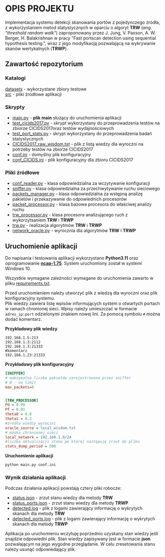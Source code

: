# OPIS PROJEKTU

Implementacja systemu detekcji skanowania portów z pojedynczego źródła, z wykorzystaniem metod statystycznych w oparciu o algoryt  **TRW** (*ang. "threshold random walk"*)  zaproponowany przez J. Jung, V. Paxson, A. W. Berger, H. Balakrishnan w pracy "Fast portscan detection using sequential hypothesis testing.", wraz z  jego modyfikacją pozwalającą na wykrywanie skanów wertykalnych (**TRWP**).





## Zawartość repozytorium

### Katalogi
[datasets](datasets) - wykorzystane zbiory testowe\
[src](src) - pliki źródłowe aplikacji

### Skrypty
- [main.py](main.py) - **plik main** służący do uruchomienia aplikacji
- [test_cicids2017.py](test_cicids2017.py) - skrypt wykorzystany do przeprowadzenia testów na zbiorze CICIDS2017oraz testów wydajnościowych
- [test_port_stats.py](test_port_stats.py) - skrypt wykorzystany do przeprowadzenia badań statystycznych
- [CICIDS2017_raw_wisdom.txt](CICIDS2017_raw_wisdom.txt) - plik z listą wiedzy dla wyroczni na potrzeby testów na zbiorze CICIDS2017
- [conf.ini](conf.ini) - domyślny plik konfiguracyjny
- [conf_CICIDS.ini](conf_CICIDS.ini) - plik konfiguracyjny dla zbioru CICIDS2017



### Pliki źródłowe



- [conf_reader.py](src/conf_reader.py) - klasa odpowiedzialna za wczytywanie konfiguracji
- [sniffer.py](src/sniffer.py) - klasa odpowiedzialna za przechwytywanie ruchu sieciowego
- [packets_manager.py](src/packets_manager.py) - klasa odpowiedzialna za wstępną analizę pakietów i przekazywanie do odpowiednich procesorów
- [packet_processor.py](src/packet_processor.py) - klasa bazowa procesora do właściwej analizy ruchu
- [trw_processor.py](src/trw_processor.py) - klasa procesora analizującego ruch z wykorzytsaniem **TRW** i **TRWP**
- [trw.py](src/trw.py) - realizacja algorytmów **TRW** i **TRWP**
- [network_oracle.py](src/network_oracle.py) - wyrocznia dla algorytmów **TRW** I **TRWP**


## Uruchomienie aplikacji

Do napisania i testowania aplikacji wykorzystano **Python3.11** oraz oprogramowanie [**ncap-1.75**](https://npcap.com/).
System uruchomiony został w systemi Windows 10.

Wszystkie wymagane zależności wymagane do uruchomienia zawarto w pliku [requirements.txt](requirements.txt).


Przed uruchomieniem należy utworzyć plik z wiedzą dla wyroczni oraz plik konfiguracyjny systemu.\
Plik wiedzy zawiera listę wpisów informujących system o otwartych portach w ramach chronionej sieci.
Wpisy należy umieszczać w formacie `adres_ip:port` odzielonymi znakiem nowej lini. Za pomocą symbolu `#` można dodać komentarz.

**Przykładowy plik wiedzy**

```log
192.168.1.5:213
192.168.1.3:2112
192.168.1.3:21333
#komentarz
192.168.1.23:21333

```

**Przykładowy plik konfiguracyjny**
```ini
[SNIFFER]
# maksymalna liczba pakietów zarejestrowana przez sniffer
# 0 - no limit
max_packets=0 


[TRW_PROCESSOR]
Pd = 0.99
Pf = 0.01
theta0 = 0.8
theta1 = 0.2
#źródło wiedzy wyroczni
oracle_source = local_wisdom.txt
# maska chronionej sieci
local_network = 192.168.1.0/24
#liczba aktualizacji stanu po której następuję zrzut do pliku
stats_dump_period = 500
```


**Uruchomienie aplikacji**
```bash
python main.py conf.ini
```



### Wynik działania aplikacji

Podczas działania aplikacji powstają cztery pliki robocze:
- [status.json]() - zrzut stanu wiedzy dla metody **TRW**
- [status_ports.json]() - zrzut stanu wiedzy dla metody **TRWP**
- [detected.log]() - plik z logami zawierający informację o wykrytych skanach dla metody **TRW**
- [detected_ports.log]() - plik z logami zawierający informację o wykrytych skanach dla metody **TRWP**

Aplikacja po uruchomieniu wczytuję poprzednio uzyskany stan wiedzy jeśli znajdzie odpowiedni plik. 
Stan wiedzy zapisywany jest w formacie **json** pozwalającym na jego wygodne przeglądanie.
W celu zresetowania stanu należy usunąć odpowiedający plik.














